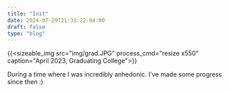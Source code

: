 ```yaml
---
title: "Init"
date: 2024-07-29T21:31:22-04:00
draft: false
type: "blog"
---
```


{{<sizeable_img src="img/grad.JPG" process_cmd="resize x550" caption="April 2023, Graduating College">}}

During a time where I was incredibly anhedonic. I've made some progress since then :)
